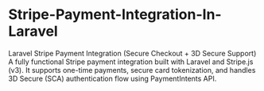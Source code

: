 # Stripe-Payment-Integration-In-Laravel
Laravel Stripe Payment Integration (Secure Checkout + 3D Secure Support) A fully functional Stripe payment integration built with Laravel and Stripe.js (v3). It supports one-time payments, secure card tokenization, and handles 3D Secure (SCA) authentication flow using PaymentIntents API.
